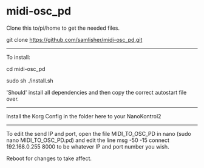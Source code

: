 # midi-osc_pd
Clone this to/pi/home to get the needed files.

git clone https://github.com/samlisher/midi-osc_pd.git

------------

To install:

cd midi-osc_pd

sudo sh ./install.sh

'Should' install all dependencies and then copy the correct autostart file over.

------------

Install the Korg Config in the folder here to your NanoKontrol2

------------

To edit the send IP and port, open the file MIDI_TO_OSC_PD in nano (sudo nano MIDI_TO_OSC_PD.pd) and edit the line msg -50 -15 connect 192.168.0.255 8000 to be whatever IP and port number you wish.

Reboot for changes to take affect.
